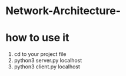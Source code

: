 # Network-Architecture-
# how to use it
1. cd to your project file
2. python3 server.py localhost
3. python3 client.py localhost

